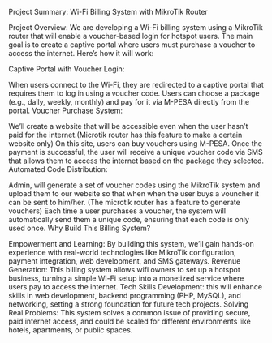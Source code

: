 Project Summary: Wi-Fi Billing System with MikroTik Router

Project Overview: We are developing a Wi-Fi billing system using a MikroTik router that will enable a voucher-based login for hotspot users.
The main goal is to create a captive portal where users must purchase a voucher to access the internet. Here’s how it will work:

Captive Portal with Voucher Login:

When users connect to the Wi-Fi, they are redirected to a captive portal that requires them to log in using a voucher code.
Users can choose a package (e.g., daily, weekly, monthly) and pay for it via M-PESA directly from the portal.
Voucher Purchase System:

We’ll create a website that will be accessible even when the user hasn’t paid for the internet.(Microtik router has this feature to make a certain website only)
On this site, users can buy vouchers using M-PESA.
Once the payment is successful, the user will receive a unique voucher code via SMS that allows them to access the internet based on the package they selected.
Automated Code Distribution:

Admin, will generate a set of voucher codes using the MikroTik system and upload them to our website so that when when the user buys a vouncher it can be sent to him/her.
(The microtik router has a feature to generate vouchers)
Each time a user purchases a voucher, the system will automatically send them a unique code, ensuring that each code is only used once.
Why Build This Billing System?

Empowerment and Learning: By building this system, we’ll gain hands-on experience with real-world technologies like MikroTik configuration, payment integration, web development, and SMS gateways.
Revenue Generation: This billing system allows wifi owners to set up a hotspot business, turning a simple Wi-Fi setup into a monetized service where users pay to access the internet.
Tech Skills Development: this will enhance skills in web development, backend programming (PHP, MySQL), and networking, setting a strong foundation for future tech projects.
Solving Real Problems: This system solves a common issue of providing secure, paid internet access, and could be scaled for different environments like hotels, apartments, or public spaces.
